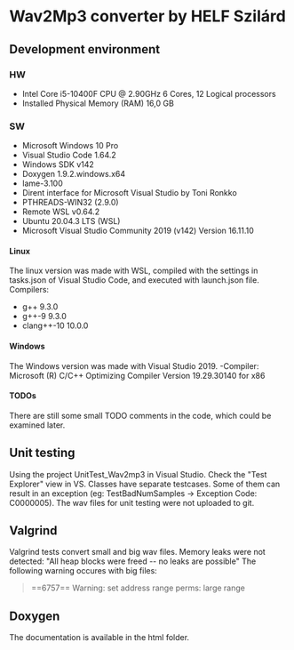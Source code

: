 # Wav2Mp3 converter by HELF Szilárd

## Development environment
### HW
- Intel Core i5-10400F CPU @ 2.90GHz 6 Cores, 12 Logical processors
- Installed Physical Memory (RAM) 16,0 GB

### SW
- Microsoft Windows 10 Pro
- Visual Studio Code 1.64.2 
- Windows SDK v142
- Doxygen 1.9.2.windows.x64
- lame-3.100
- Dirent interface for Microsoft Visual Studio by Toni Ronkko
- PTHREADS-WIN32 (2.9.0)
- Remote WSL v0.64.2
- Ubuntu 20.04.3 LTS (WSL)
- Microsoft Visual Studio Community 2019 (v142) Version 16.11.10

#### Linux
The linux version was made with WSL, compiled with the settings in tasks.json of Visual Studio Code, and executed with launch.json file. Compilers: 
- g++ 9.3.0
- g++-9 9.3.0
- clang++-10 10.0.0

#### Windows
The Windows version was made with Visual Studio 2019.
-Compiler:
	Microsoft (R) C/C++ Optimizing Compiler Version 19.29.30140 for x86

#### TODOs
There are still some small TODO comments in the code, which could be examined later.

## Unit testing
Using the project UnitTest_Wav2mp3 in Visual Studio. Check the "Test Explorer" view in VS. Classes have separate testcases. 
Some of them can result in an exception (eg: TestBadNumSamples -> Exception Code: C0000005). The wav files for unit testing were not uploaded to git.

## Valgrind
Valgrind tests convert small and big wav files. 
Memory leaks were not detected: "All heap blocks were freed -- no leaks are possible"
The following warning occures with big files:
> ==6757== Warning: set address range perms: large range

## Doxygen
The documentation is available in the html folder.

